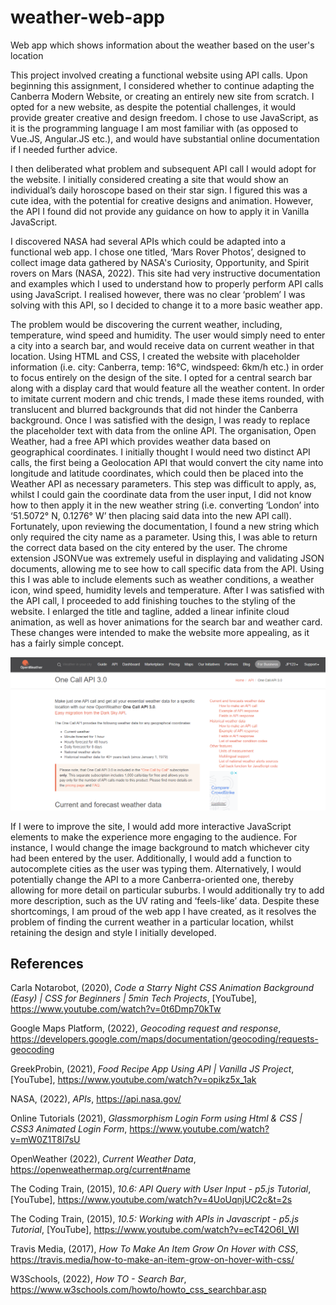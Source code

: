 # weather-web-app
 Web app which shows information about the weather based on the user's location

This project involved creating a functional website using API calls. Upon beginning this assignment, I considered whether to continue adapting the Canberra Modern Website, or creating an entirely new site from scratch. I opted for a new website, as despite the potential challenges, it would provide greater creative and design freedom. I chose to use JavaScript, as it is the programming language I am most familiar with (as opposed to Vue.JS, Angular.JS etc.), and would have substantial online documentation if I needed further advice.  

I then deliberated what problem and subsequent API call I would adopt for the website. I initially considered creating a site that would show an individual’s daily horoscope based on their star sign. I figured this was a cute idea, with the potential for creative designs and animation. However, the API I found did not provide any guidance on how to apply it in Vanilla JavaScript. 

I discovered NASA had several APIs which could be adapted into a functional web app. I chose one titled, ‘Mars Rover Photos’, designed to collect image data gathered by NASA's Curiosity, Opportunity, and Spirit rovers on Mars (NASA, 2022). This site had very instructive documentation and examples which I used to understand how to properly perform API calls using JavaScript. I realised however, there was no clear ‘problem’ I was solving with this API, so I decided to change it to a more basic weather app. 

The problem would be discovering the current weather, including, temperature, wind speed and humidity. The user would simply need to enter a city into a search bar, and would receive data on current weather in that location. 
Using HTML and CSS, I created the website with placeholder information (i.e. city: Canberra, temp: 16°C, windspeed: 6km/h etc.) in order to focus entirely on the design of the site. I opted for a central search bar along with a display card that would feature all the weather content. In order to imitate current modern and chic trends, I made these items rounded, with translucent and blurred backgrounds that did not hinder the Canberra background. Once I was satisfied with the design, I was ready to replace the placeholder text with data from the online API. The organisation, Open Weather, had a free API which provides weather data based on geographical coordinates. I initially thought I would need two distinct API calls, the first being a Geolocation API that would convert the city name into longitude and latitude coordinates, which could then be placed into the Weather API as necessary parameters. This step was difficult to apply, as, whilst I could gain the coordinate data from the user input, I did not know how to then apply it in the new weather string (i.e. converting ‘London’ into ‘51.5072° N, 0.1276° W’ then placing said data into the new API call). Fortunately, upon reviewing the documentation, I found a new string which only required the city name as a parameter. Using this, I was able to return the correct data based on the city entered by the user. The chrome extension JSONVue was extremely useful in displaying and validating JSON documents, allowing me to see how to call specific data from the API. Using this I was able to include elements such as weather conditions, a weather icon, wind speed, humidity levels and temperature. After I was satisfied with the API call, I proceeded to add finishing touches to the styling of the website. I enlarged the title and tagline, added a linear infinite cloud animation, as well as hover animations for the search bar and weather card. These changes were intended to make the website more appealing, as it has a fairly simple concept.  

![OpenWeather API Website](/images/Open-Weather.PNG)

If I were to improve the site, I would add more interactive JavaScript elements to make the experience more engaging to the audience. For instance, I would change the image background to match whichever city had been entered by the user. Additionally, I would add a function to autocomplete cities as the user was typing them. Alternatively, I would potentially change the API to a more Canberra-oriented one, thereby allowing for more detail on particular suburbs. I would additionally try to add more description, such as the UV rating and ‘feels-like’ data. Despite these shortcomings, I am proud of the web app I have created, as it resolves the problem of finding the current weather in a particular location, whilst retaining the design and style I initially developed.  


## References 

Carla Notarobot, (2020), *Code a Starry Night CSS Animation Background (Easy) | CSS for Beginners | 5min Tech Projects*, [YouTube], https://www.youtube.com/watch?v=0t6Dmp70kTw

Google Maps Platform, (2022), *Geocoding request and response*, https://developers.google.com/maps/documentation/geocoding/requests-geocoding 

GreekProbin, (2021), *Food Recipe App Using API | Vanilla JS Project*, [YouTube], https://www.youtube.com/watch?v=opikz5x_1ak 

NASA, (2022), *APIs*, https://api.nasa.gov/ 

Online Tutorials (2021), *Glassmorphism Login Form using Html & CSS | CSS3 Animated Login Form*, https://www.youtube.com/watch?v=mW0Z1T8l7sU 

OpenWeather (2022), *Current Weather Data*, https://openweathermap.org/current#name 

The Coding Train, (2015), *10.6: API Query with User Input - p5.js Tutorial*, [YouTube], https://www.youtube.com/watch?v=4UoUqnjUC2c&t=2s 

The Coding Train, (2015), *10.5: Working with APIs in Javascript - p5.js Tutorial*, [YouTube], https://www.youtube.com/watch?v=ecT42O6I_WI 

Travis Media, (2017), *How To Make An Item Grow On Hover with CSS*, https://travis.media/how-to-make-an-item-grow-on-hover-with-css/

W3Schools, (2022), *How TO - Search Bar*, https://www.w3schools.com/howto/howto_css_searchbar.asp 
